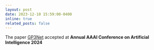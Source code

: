 ```yaml
---
layout: post
date: 2023-12-10 15:59:00-0400
inline: true
related_posts: false
---
```


The paper [GP3Net](https://arxiv.org/pdf/2312.05784.pdf) accepted at **Annual AAAI Conference on Artificial Intelligence 2024**
